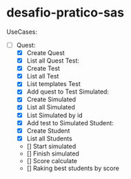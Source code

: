 # desafio-pratico-sas


UseCases: 
  - [ ] Quest: 
    - [x] Create Quest
    - [x] List all Quest
  Test:
    - [x] Create Test
    - [x] List all Test
    - [x] List templates Test
    - [x] Add quest to Test
  Simulated: 
    - [x] Create Simulated
    - [x] List all Simulated
    - [x] List Simulated by id
    - [x] Add test to Simulated
   Student:
    - [x] Create Student
    - [x] List all Students
    - [] Start simulated
    - [] Finish simulated
    - [] Score calculate
    - [] Raking best students by score
  
